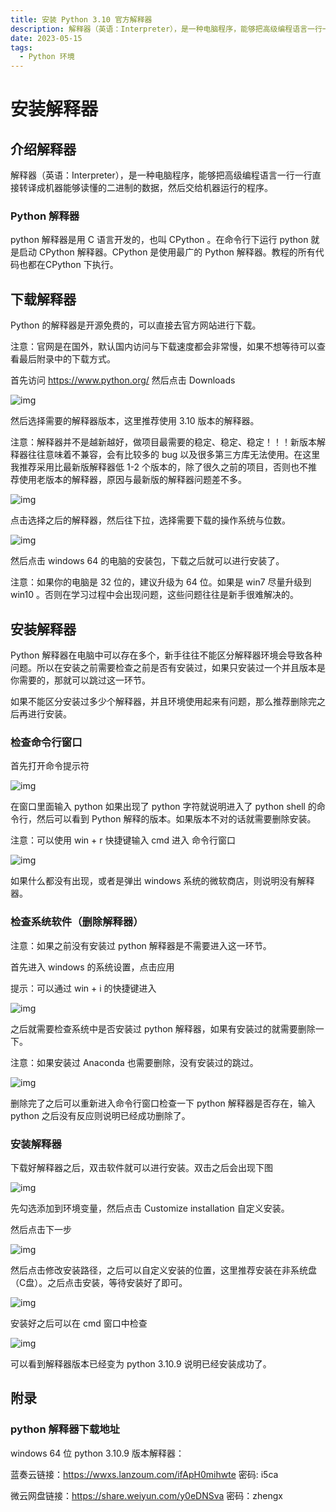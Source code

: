```yaml
---
title: 安装 Python 3.10 官方解释器
description: 解释器（英语：Interpreter），是一种电脑程序，能够把高级编程语言一行一行直接转译成机器能够读懂的二进制的数据，然后交给机器运行的程序。python 解释器是用 C 语言开发的，也叫 CPython 。在命令行下运行 python 就是启动 CPython 解释器。CPython 是使用最广的 Python解释器。教程的所有代码也都在CPython 下执行。
date: 2023-05-15
tags:
  - Python 环境
---
```


# 安装解释器

## 介绍解释器

解释器（英语：Interpreter），是一种电脑程序，能够把高级编程语言一行一行直接转译成机器能够读懂的二进制的数据，然后交给机器运行的程序。

### Python 解释器

python 解释器是用 C 语言开发的，也叫 CPython 。在命令行下运行 python 就是启动 CPython 解释器。CPython 是使用最广的 Python
解释器。教程的所有代码也都在CPython 下执行。

## 下载解释器

Python 的解释器是开源免费的，可以直接去官方网站进行下载。

注意：官网是在国外，默认国内访问与下载速度都会非常慢，如果不想等待可以查看最后附录中的下载方式。

首先访问 https://www.python.org/ 然后点击 Downloads

![img](https://images.zhengxinonly.com/zhengxin_notes/images/environment/assets/install-python310/AgAABctz7PLAd8MBjj5IzaRbsttCyF82.png)

然后选择需要的解释器版本，这里推荐使用 3.10 版本的解释器。

注意：解释器并不是越新越好，做项目最需要的稳定、稳定、稳定！！！新版本解释器往往意味着不兼容，会有比较多的 bug
以及很多第三方库无法使用。在这里我推荐采用比最新版解释器低 1-2 个版本的，除了很久之前的项目，否则也不推荐使用老版本的解释器，原因与最新版的解释器问题差不多。

![img](https://images.zhengxinonly.com/zhengxin_notes/images/environment/assets/install-python310/AgAABctz7PInLIkact9BKZn_A0nGAClu.png)

点击选择之后的解释器，然后往下拉，选择需要下载的操作系统与位数。

![img](https://images.zhengxinonly.com/zhengxin_notes/images/environment/assets/install-python310/AgAABctz7PJZ9ZPNJ59KVKmZgyvqDUUt.png)

然后点击 windows 64 的电脑的安装包，下载之后就可以进行安装了。

注意：如果你的电脑是 32 位的，建议升级为 64 位。如果是 win7 尽量升级到 win10 。否则在学习过程中会出现问题，这些问题往往是新手很难解决的。

## 安装解释器

Python 解释器在电脑中可以存在多个，新手往往不能区分解释器环境会导致各种问题。所以在安装之前需要检查之前是否有安装过，如果只安装过一个并且版本是你需要的，那就可以跳过这一环节。

如果不能区分安装过多少个解释器，并且环境使用起来有问题，那么推荐删除完之后再进行安装。

### 检查命令行窗口

首先打开命令提示符

![img](https://images.zhengxinonly.com/zhengxin_notes/images/environment/assets/install-python310/AgAABctz7PINNyL6P9pA9JhPAgzfzGKJ.png)

在窗口里面输入 python 如果出现了 python 字符就说明进入了 python shell 的命令行，然后可以看到 Python
解释的版本。如果版本不对的话就需要删除安装。

注意：可以使用 win + r 快捷键输入 cmd 进入 命令行窗口

![img](https://images.zhengxinonly.com/zhengxin_notes/images/environment/assets/install-python310/AgAABctz7PILI4iVX0BCKKPCFD8Mxptm.png)

如果什么都没有出现，或者是弹出 windows 系统的微软商店，则说明没有解释器。

### 检查系统软件（删除解释器）

注意：如果之前没有安装过 python 解释器是不需要进入这一环节。

首先进入 windows 的系统设置，点击应用

提示：可以通过 win + i 的快捷键进入

![img](https://images.zhengxinonly.com/zhengxin_notes/images/environment/assets/install-python310/AgAABctz7PJrC39UhpVFDblyBTZQ9W-L.png)

之后就需要检查系统中是否安装过 python 解释器，如果有安装过的就需要删除一下。

注意：如果安装过 Anaconda 也需要删除，没有安装过的跳过。

![img](https://images.zhengxinonly.com/zhengxin_notes/images/environment/assets/install-python310/AgAABctz7PL-BuNPPnJDNJGtPfRiaD-a.png)

删除完了之后可以重新进入命令行窗口检查一下 python 解释器是否存在，输入 python 之后没有反应则说明已经成功删除了。

### 安装解释器

下载好解释器之后，双击软件就可以进行安装。双击之后会出现下图

![img](https://images.zhengxinonly.com/zhengxin_notes/images/environment/assets/install-python310/AgAABctz7PI6f5IWiBtLnKq1qA_YrYTw.png)

先勾选添加到环境变量，然后点击 Customize installation 自定义安装。

然后点击下一步

![img](https://images.zhengxinonly.com/zhengxin_notes/images/environment/assets/install-python310/AgAABctz7PLd6j0vSaBFQ6ruIF18y7W3.png)

然后点击修改安装路径，之后可以自定义安装的位置，这里推荐安装在非系统盘（C盘）。之后点击安装，等待安装好了即可。

![img](https://images.zhengxinonly.com/zhengxin_notes/images/environment/assets/install-python310/AgAABctz7PLJfnWqdu5HILvPPzRUZROz.png)

安装好之后可以在 cmd 窗口中检查

![img](https://images.zhengxinonly.com/zhengxin_notes/images/environment/assets/install-python310/AgAABctz7PKSvREWkDNIc6BX1iz99-Yz.png)

可以看到解释器版本已经变为 python 3.10.9 说明已经安装成功了。

## 附录

### python 解释器下载地址

windows 64 位 python 3.10.9 版本解释器：

蓝奏云链接：https://wwxs.lanzoum.com/ifApH0mihwte 密码: i5ca

微云网盘链接：https://share.weiyun.com/y0eDNSva 密码：zhengx